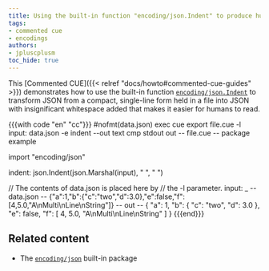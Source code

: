 ```yaml
---
title: Using the built-in function "encoding/json.Indent" to produce human-readable JSON from a file
tags:
- commented cue
- encodings
authors:
- jpluscplusm
toc_hide: true
---
```


This [Commented CUE]({{< relref "docs/howto#commented-cue-guides" >}})
demonstrates how to use the built-in function
[`encoding/json.Indent`](https://pkg.go.dev/cuelang.org/go/pkg/encoding/json#Compact)
to transform JSON from a compact, single-line form held in a file into JSON
with insignificant whitespace added that makes it easier for humans to read.

{{{with code "en" "cc"}}}
#nofmt(data.json)
exec cue export file.cue -l input: data.json -e indent --out text
cmp stdout out
-- file.cue --
package example

import  "encoding/json"

indent: json.Indent(json.Marshal(input), " ", "  ")

// The contents of data.json is placed here by
// the -l parameter.
input:  _
-- data.json --
{"a":1,"b":{"c":"two","d":3.0},"e":false,"f":[4,5.0,"A\nMulti\nLine\nString"]}
-- out --
{
   "a": 1,
   "b": {
     "c": "two",
     "d": 3.0
   },
   "e": false,
   "f": [
     4,
     5.0,
     "A\nMulti\nLine\nString"
   ]
 }
{{{end}}}

## Related content

- The [`encoding/json`](https://pkg.go.dev/cuelang.org/go/pkg/encoding/json) built-in package
